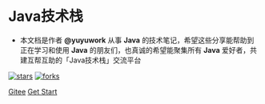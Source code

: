 <!-- <img width="180px" style="border-radius: 50%" bor src="https://nodejsred.oss-cn-shanghai.aliyuncs.com/nodejs_roadmap-logo.jpeg?x-oss-process=style/may"> -->

# Java技术栈

<!-- ## 技术改变世界 -->

- 本文档是作者 **@yuyuwork** 从事 **Java** 的技术笔记，希望这些分享能帮助到正在学习和使用 **Java** 的朋友们，也真诚的希望能聚集所有 **Java** 爱好者，共建互帮互助的「Java技术栈」交流平台

[![stars](https://badgen.net/github/stars/yuyuwork/docsify-blog?icon=github&color=4ab8a1)](https://github.com/yuyuwork/docsify-blog) [![forks](https://badgen.net/github/forks/yuyuwork/docsify-blog?icon=github&color=4ab8a1)](https://github.com/yuyuwork/docsify-blog)


<!-- 链接为#main时，跳转的是当前页面 -->
<!-- [Demo Sandbox](https://codesandbox.io/s/xv36w4695o) -->
[<i class="iconfont icon-github"></i> Gitee](https://gitee.com/zhantu/docsify-blog.git)
[Get Start <i class="iconfont icon-down"></i>](README.md)

<!-- background image -->
<!-- ![](https://www.sunniejs.cn/static/wx/bg.jpg) -->

